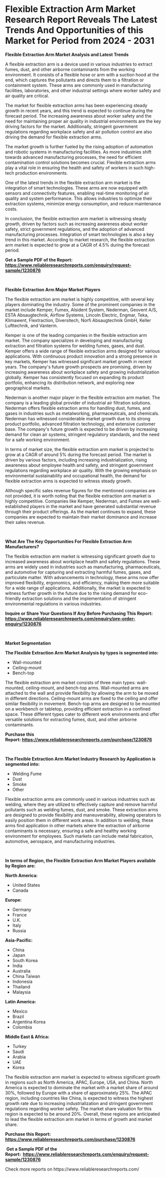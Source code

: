 <p><h1>Flexible Extraction Arm Market Research Report Reveals The Latest Trends And Opportunities of this Market for Period from 2024 - 2031</h1></p><p><strong>Flexible Extraction Arm Market Analysis and Latest Trends</strong></p>
<p><p>A flexible extraction arm is a device used in various industries to extract fumes, dust, and other airborne contaminants from the working environment. It consists of a flexible hose or arm with a suction hood at the end, which captures the pollutants and directs them to a filtration or containment system. These arms are commonly used in manufacturing facilities, laboratories, and other industrial settings where worker safety and air quality are critical.</p><p>The market for flexible extraction arms has been experiencing steady growth in recent years, and this trend is expected to continue during the forecast period. The increasing awareness about worker safety and the need for maintaining proper air quality in industrial environments are the key driving factors for the market. Additionally, stringent government regulations regarding workplace safety and air pollution control are also driving the demand for flexible extraction arms.</p><p>The market growth is further fueled by the rising adoption of automation and robotic systems in manufacturing facilities. As more industries shift towards advanced manufacturing processes, the need for efficient contamination control solutions becomes crucial. Flexible extraction arms play a vital role in ensuring the health and safety of workers in such high-tech production environments.</p><p>One of the latest trends in the flexible extraction arm market is the integration of smart technologies. These arms are now equipped with sensors and connectivity features, enabling real-time monitoring of air quality and system performance. This allows industries to optimize their extraction systems, minimize energy consumption, and reduce maintenance costs.</p><p>In conclusion, the flexible extraction arm market is witnessing steady growth, driven by factors such as increasing awareness about worker safety, strict government regulations, and the adoption of advanced manufacturing processes. Integration of smart technologies is also a key trend in this market. According to market research, the flexible extraction arm market is expected to grow at a CAGR of 4.5% during the forecast period.</p></p>
<p><strong>Get a Sample PDF of the Report:&nbsp; <a href="https://www.reliableresearchreports.com/enquiry/request-sample/1230876">https://www.reliableresearchreports.com/enquiry/request-sample/1230876</a></strong></p>
<p>&nbsp;</p>
<p><strong>Flexible Extraction Arm Major Market Players</strong></p>
<p><p>The flexible extraction arm market is highly competitive, with several key players dominating the industry. Some of the prominent companies in the market include Kemper, Fumex, Alsident System, Nederman, Geovent A/S, ESTA Absaugtechnik, Airflow Systems, Lincoln Electric, Engmar, Teka, Klimawent, Flextraction, Diversitech, Norfi Absaugtechnik GmbH, Keller Lufttechnik, and Vanterm.</p><p>Kemper is one of the leading companies in the flexible extraction arm market. The company specializes in developing and manufacturing extraction and filtration systems for welding fumes, gases, and dust. Kemper offers a wide range of flexible extraction arms designed for various applications. With continuous product innovation and a strong presence in key markets, Kemper has witnessed significant market growth in recent years. The company's future growth prospects are promising, driven by increasing awareness about workplace safety and growing industrialization globally. Kemper has consistently focused on expanding its product portfolio, enhancing its distribution network, and exploring new geographical markets.</p><p>Nederman is another major player in the flexible extraction arm market. The company is a leading global provider of industrial air filtration solutions. Nederman offers flexible extraction arms for handling dust, fumes, and gases in industries such as metalworking, pharmaceuticals, and chemicals. Nederman has witnessed considerable market growth due to its strong product portfolio, advanced filtration technology, and extensive customer base. The company's future growth is expected to be driven by increasing demand for clean air systems, stringent regulatory standards, and the need for a safe working environment.</p><p>In terms of market size, the flexible extraction arm market is projected to grow at a CAGR of around 5% during the forecast period. The market is driven by various factors, including increasing industrialization, rising awareness about employee health and safety, and stringent government regulations regarding workplace air quality. With the growing emphasis on environmental sustainability and occupational health, the demand for flexible extraction arms is expected to witness steady growth.</p><p>Although specific sales revenue figures for the mentioned companies are not provided, it is worth noting that the flexible extraction arm market is highly competitive. Companies like Kemper, Nederman, and Fumex are well-established players in the market and have generated substantial revenue through their product offerings. As the market continues to expand, these companies are expected to maintain their market dominance and increase their sales revenue.</p></p>
<p>&nbsp;</p>
<p><strong>What Are The Key Opportunities For Flexible Extraction Arm Manufacturers?</strong></p>
<p><p>The flexible extraction arm market is witnessing significant growth due to increased awareness about workplace health and safety regulations. These arms are widely used in industries such as manufacturing, pharmaceuticals, and automotive for capturing and extracting harmful fumes, gases, and particulate matter. With advancements in technology, these arms now offer improved flexibility, ergonomics, and efficiency, making them more suitable for a wide range of applications. Additionally, the market is expected to witness further growth in the future due to the rising demand for eco-friendly extraction solutions and the implementation of stringent environmental regulations in various industries.</p></p>
<p><strong>Inquire or Share Your Questions If Any Before Purchasing This Report: <a href="https://www.reliableresearchreports.com/enquiry/pre-order-enquiry/1230876">https://www.reliableresearchreports.com/enquiry/pre-order-enquiry/1230876</a></strong></p>
<p>&nbsp;</p>
<p><strong>Market Segmentation</strong></p>
<p><strong>The Flexible Extraction Arm Market Analysis by types is segmented into:</strong></p>
<p><ul><li>Wall-mounted</li><li>Ceiling-mount</li><li>Bench-top</li></ul></p>
<p><p>The flexible extraction arm market consists of three main types: wall-mounted, ceiling-mount, and bench-top arms. Wall-mounted arms are attached to the wall and provide flexibility by allowing the arm to be moved in different directions. Ceiling-mount arms are fixed to the ceiling and offer similar flexibility in movement. Bench-top arms are designed to be mounted on a workbench or tabletop, providing efficient extraction in a confined space. These different types cater to different work environments and offer versatile solutions for extracting fumes, dust, and other airborne contaminants.</p></p>
<p><strong>Purchase this Report:&nbsp;<a href="https://www.reliableresearchreports.com/purchase/1230876">https://www.reliableresearchreports.com/purchase/1230876</a></strong></p>
<p>&nbsp;</p>
<p><strong>The Flexible Extraction Arm Market Industry Research by Application is segmented into:</strong></p>
<p><ul><li>Welding Fume</li><li>Dust</li><li>Smoke</li><li>Other</li></ul></p>
<p><p>Flexible extraction arms are commonly used in various industries such as welding, where they are utilized to effectively capture and remove harmful pollutants such as welding fumes, dust, and smoke. These extraction arms are designed to provide flexibility and maneuverability, allowing operators to easily position them in different work areas. In addition to welding, these arms find application in other markets where the extraction of airborne contaminants is necessary, ensuring a safe and healthy working environment for employees. Such markets can include metal fabrication, automotive, aerospace, and manufacturing industries.</p></p>
<p>&nbsp;</p>
<p><strong>In terms of Region, the Flexible Extraction Arm Market Players available by Region are:</strong></p>
<p>
    <p> <strong> North America: </strong>
        <ul>
            <li>United States</li>
            <li>Canada</li>
        </ul>
        </p> 
    <p> <strong> Europe: </strong>
        <ul>
            <li>Germany</li>
            <li>France</li>
            <li>U.K.</li>
            <li>Italy</li>
            <li>Russia</li>
        </ul>
        </p> 
    <p> <strong> Asia-Pacific: </strong>
        <ul>
            <li>China</li>
            <li>Japan</li>
            <li>South Korea</li>
            <li>India</li>
            <li>Australia</li>
            <li>China Taiwan</li>
            <li>Indonesia</li>
            <li>Thailand</li>
            <li>Malaysia</li>
        </ul>
        </p> 
    <p> <strong> Latin America: </strong>
        <ul>
            <li>Mexico</li>
            <li>Brazil</li>
            <li>Argentina Korea</li>
            <li>Colombia</li>
        </ul>
        </p> 
    <p> <strong> Middle East & Africa: </strong>
        <ul>
            <li>Turkey</li>
            <li>Saudi</li>
            <li>Arabia</li>
            <li>UAE</li>
            <li>Korea</li>
        </ul>
    </p>
    </p>
<p><p>The flexible extraction arm market is expected to witness significant growth in regions such as North America, APAC, Europe, USA, and China. North America is expected to dominate the market with a market share of around 30%, followed by Europe with a share of approximately 25%. The APAC region, including countries like China, is expected to witness the highest growth rate due to increasing industrialization and stringent government regulations regarding worker safety. The market share valuation for this region is expected to be around 20%. Overall, these regions are anticipated to lead the flexible extraction arm market in terms of growth and market share.</p></p>
<p><strong>Purchase this Report: <a href="https://www.reliableresearchreports.com/purchase/1230876">https://www.reliableresearchreports.com/purchase/1230876</a></strong></p>
<p>&nbsp;<strong>Get a Sample PDF of the Report:&nbsp;&nbsp;<a href="https://www.reliableresearchreports.com/enquiry/request-sample/1230876">https://www.reliableresearchreports.com/enquiry/request-sample/1230876</a></strong></p>
<p><strong></strong></p>
<p>Check more reports on https://www.reliableresearchreports.com/</p>